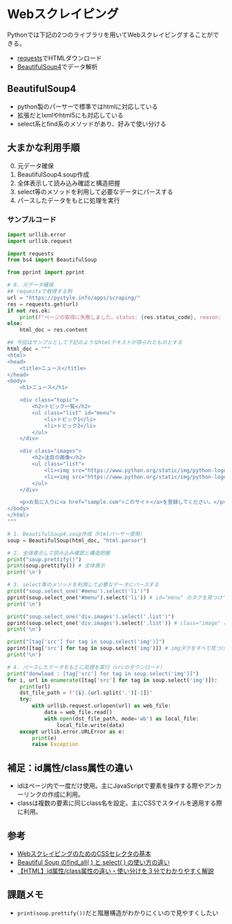 # Webスクレイピング
Pythonでは下記の2つのライブラリを用いてWebスクレイピングすることができる。

- [requests](https://pypi.org/project/requests/)でHTMLダウンロード
- [BeautifulSoup4](https://pypi.org/project/beautifulsoup4/)でデータ解析

## BeautifulSoup4
- python製のパーサーで標準ではhtmlに対応している
- 拡張だとlxmlやhtml5にも対応している
- select系とfind系のメソッドがあり、好みで使い分ける

## 大まかな利用手順
0. 元データ確保
1. BeautifulSoup4.soup作成
2. 全体表示して読み込み確認と構造把握
3. select等のメソッドを利用して必要なデータにパースする
4. パースしたデータをもとに処理を実行

### サンプルコード
```python
import urllib.error
import urllib.request

import requests
from bs4 import BeautifulSoup

from pprint import pprint

# 0. 元データ確保
## requestsで取得する例
url = "https://pystyle.info/apps/scraping/"
res = requests.get(url)
if not res.ok:
    print(f"ページの取得に失敗しました。status: {res.status_code}, reason: {res.reason}")
else:
    html_doc = res.content

## 今回はサンプルとして下記のようなhtmlテキストが得られたものとする
html_doc = """
<html>
<head>
    <title>ニュース</title>
</head>
<body>
    <h1>ニュース</h1>

    <div class="topic">
        <h2>トピック一覧</h2>
        <ul class="list" id="menu">
            <li>トピック1</li>
            <li>トピック2</li>
        </ul>
    </div>

    <div class="images">
        <h2>注目の画像</h2>
        <ul class="list">
            <li><img src="https://www.python.org/static/img/python-logo.png" alt="画像1"></li>
            <li><img src="https://www.python.org/static/img/python-logo.png" alt="画像2"></li>
        </ul>
    </div>

    <p>お気に入りに<a href="sample.com">このサイト</a>を登録してください。</p>
</body>
</html>
"""

# 1. BeautifulSoup4.soup作成（htmlパーサー使用）
soup = BeautifulSoup(html_doc, "html.parser")

# 2. 全体表示して読み込み確認と構造把握
print("soup.prettify()")
print(soup.prettify()) # 全体表示
print('\n')

# 3. select等のメソッドを利用して必要なデータにパースする
print("soup.select_one('#menu').select('li')")
pprint(soup.select_one("#menu").select('li')) # id="menu" のタグを見つけて、その中のliタグをすべて見つける
print('\n')

print("soup.select_one('div.images').select('.list')")
pprint(soup.select_one('div.images').select('.list')) # class="image" のdivタグを一つ見つけて、その中のclass="image"をすべて見つける
print('\n')

print("[tag['src'] for tag in soup.select('img')]")
pprint([tag['src'] for tag in soup.select('img')]) # imgタグをすべて見つけて、その中のsrc属性を取り出してリスト化する
print('\n')

# 4. パースしたデータをもとに処理を実行（srcのダウンロード）
print("donwload : [tag['src'] for tag in soup.select('img')]")
for i, url in enumerate([tag['src'] for tag in soup.select('img')]):
    print(url)
    dst_file_path = f"{i}.{url.split('.')[-1]}"
    try:
        with urllib.request.urlopen(url) as web_file:
            data = web_file.read()
            with open(dst_file_path, mode='wb') as local_file:
                local_file.write(data)
    except urllib.error.URLError as e:
        print(e)
        raise Exception
```

## 補足：id属性/class属性の違い
- idはページ内で一度だけ使用。主にJavaScriptで要素を操作する際やアンカーリンクの作成に利用。
- classは複数の要素に同じclass名を設定。主にCSSでスタイルを適用する際に利用。

## 参考
- [WebスクレイピングのためのCSSセレクタの基本](https://gammasoft.jp/support/css-selector-for-python-web-scraping/)
- [Beautiful Soup のfind_all( ) と select( ) の使い方の違い](https://gammasoft.jp/blog/difference-find-and-select-in-beautiful-soup-of-python/)
- [【HTML】id属性/class属性の違い・使い分けを３分でわかりやすく解説](https://it-biz.online/web-design/id-class/)

## 課題メモ
- `print(soup.prettify())`だと階層構造がわかりにくいので見やすくしたい
